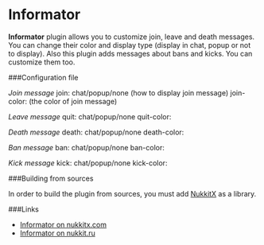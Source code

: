 # Informator
**Informator** plugin allows you to customize join, leave and death messages. You can change their color and display type (display in chat, popup or not to display). Also this plugin adds messages about bans and kicks. You can customize them too.

###Configuration file

_Join message_
join: chat/popup/none (how to display join message)
join-color: <character> (the color of join message)

_Leave message_
quit: chat/popup/none
quit-color: <character>

_Death message_
death: chat/popup/none
death-color: <character>

_Ban message_
ban: chat/popup/none
ban-color: <character>

_Kick message_
kick: chat/popup/none
kick-color: <character>
  
###Building from sources

In order to build the plugin from sources, you must add [NukkitX](http://github.com/NukkitX/Nukkit) as a library.

###Links

* [Informator on nukkitx.com](https://nukkitx.com/resources/informator.32/)
* [Informator on nukkit.ru](http://forums.voxelwind.com/resources/informator.121/)
